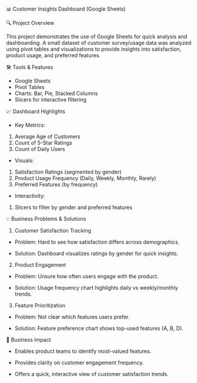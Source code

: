 📊 Customer Insights Dashboard (Google Sheets)

🔍 Project Overview

This project demonstrates the use of Google Sheets for quick analysis and dashboarding.
A small dataset of customer survey/usage data was analyzed using pivot tables and visualizations to provide insights into satisfaction, product usage, and preferred features.

🛠️ Tools & Features

- Google Sheets
- Pivot Tables
- Charts: Bar, Pie, Stacked Columns
- Slicers for interactive filtering

📈 Dashboard Highlights

- Key Metrics:

1. Average Age of Customers
2. Count of 5-Star Ratings
3. Count of Daily Users

- Visuals:

1. Satisfaction Ratings (segmented by gender)
2. Product Usage Frequency (Daily, Weekly, Monthly, Rarely)
3. Preferred Features (by frequency)

- Interactivity:
1. Slicers to filter by gender and preferred features

💡 Business Problems & Solutions

1. Customer Satisfaction Tracking

- Problem: Hard to see how satisfaction differs across demographics.

- Solution: Dashboard visualizes ratings by gender for quick insights.

2. Product Engagement

- Problem: Unsure how often users engage with the product.

- Solution: Usage frequency chart highlights daily vs weekly/monthly trends.

3. Feature Prioritization

- Problem: Not clear which features users prefer.

- Solution: Feature preference chart shows top-used features (A, B, D).

🚀 Business Impact

- Enables product teams to identify most-valued features.

- Provides clarity on customer engagement frequency.

- Offers a quick, interactive view of customer satisfaction trends.
